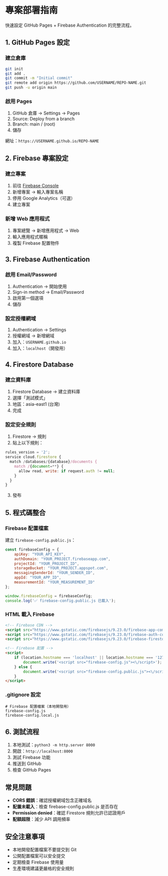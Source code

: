 # 專案部署指南

快速設定 GitHub Pages + Firebase Authentication 的完整流程。

## 1. GitHub Pages 設定

### 建立倉庫
```bash
git init
git add .
git commit -m "Initial commit"
git remote add origin https://github.com/USERNAME/REPO-NAME.git
git push -u origin main
```

### 啟用 Pages
1. GitHub 倉庫 → Settings → Pages
2. Source: Deploy from a branch
3. Branch: main / (root)
4. 儲存

網址：`https://USERNAME.github.io/REPO-NAME`

## 2. Firebase 專案設定

### 建立專案
1. 前往 [Firebase Console](https://console.firebase.google.com/)
2. 新增專案 → 輸入專案名稱
3. 停用 Google Analytics（可選）
4. 建立專案

### 新增 Web 應用程式
1. 專案總覽 → 新增應用程式 → Web
2. 輸入應用程式暱稱
3. 複製 Firebase 配置物件

## 3. Firebase Authentication

### 啟用 Email/Password
1. Authentication → 開始使用
2. Sign-in method → Email/Password
3. 啟用第一個選項
4. 儲存

### 設定授權網域
1. Authentication → Settings
2. 授權網域 → 新增網域
3. 加入：`USERNAME.github.io`
4. 加入：`localhost`（開發用）

## 4. Firestore Database

### 建立資料庫
1. Firestore Database → 建立資料庫
2. 選擇「測試模式」
3. 地區：asia-east1 (台灣)
4. 完成

### 設定安全規則
1. Firestore → 規則
2. 貼上以下規則：
```javascript
rules_version = '2';
service cloud.firestore {
  match /databases/{database}/documents {
    match /{document=**} {
      allow read, write: if request.auth != null;
    }
  }
}
```
3. 發布

## 5. 程式碼整合

### Firebase 配置檔案
建立 `firebase-config.public.js`：
```javascript
const firebaseConfig = {
    apiKey: "YOUR_API_KEY",
    authDomain: "YOUR_PROJECT.firebaseapp.com",
    projectId: "YOUR_PROJECT_ID",
    storageBucket: "YOUR_PROJECT.appspot.com",
    messagingSenderId: "YOUR_SENDER_ID",
    appId: "YOUR_APP_ID",
    measurementId: "YOUR_MEASUREMENT_ID"
};

window.firebaseConfig = firebaseConfig;
console.log('✅ firebase-config.public.js 已載入');
```

### HTML 載入 Firebase
```html
<!-- Firebase CDN -->
<script src="https://www.gstatic.com/firebasejs/9.23.0/firebase-app-compat.js"></script>
<script src="https://www.gstatic.com/firebasejs/9.23.0/firebase-auth-compat.js"></script>
<script src="https://www.gstatic.com/firebasejs/9.23.0/firebase-firestore-compat.js"></script>

<!-- Firebase 配置 -->
<script>
    if (location.hostname === 'localhost' || location.hostname === '127.0.0.1') {
        document.write('<script src="firebase-config.js"><\/script>');
    } else {
        document.write('<script src="firebase-config.public.js"><\/script>');
    }
</script>
```

### .gitignore 設定
```
# Firebase 配置檔案（本地開發用）
firebase-config.js
firebase-config.local.js
```

## 6. 測試流程

1. 本地測試：`python3 -m http.server 8000`
2. 開啟：`http://localhost:8000`
3. 測試 Firebase 功能
4. 推送到 GitHub
5. 檢查 GitHub Pages

## 常見問題

- **CORS 錯誤**：確認授權網域包含正確域名
- **配置未載入**：檢查 firebase-config.public.js 是否存在
- **Permission denied**：確認 Firestore 規則允許已認證用戶
- **配額超限**：減少 API 調用頻率

## 安全注意事項

- 本地開發配置檔案不要提交到 Git
- 公開配置檔案可以安全提交
- 定期檢查 Firebase 使用量
- 生產環境建議更嚴格的安全規則